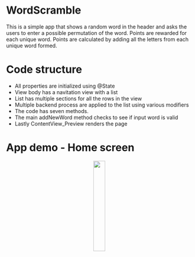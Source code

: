 # WordScramble
This is a simple app that shows a random word in the header
and asks the users to enter a possible permutation of the word.
Points are rewarded for each unique word. Points are calculated
by adding all the letters from each unique word formed.

# Code structure
- All properties are initialized using @State 
- View body has a navitation view with a list
- List has multiple sections for all the rows in the view
- Multiple backend process are applied to the list using various modifiers
- The code has seven methods.
- The main addNewWord method checks to see if input word is valid
- Lastly ContentView_Preview renders the page

# App demo - Home screen
<p align="center">
  <img src="https://github.com/Asfandyar-Khan-2022/WordScramble/assets/117299102/58be0e82-5553-418c-bcdf-92a949204ead" width=25% height=25%>
</p>

